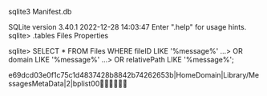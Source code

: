 sqlite3 Manifest.db

SQLite version 3.40.1 2022-12-28 14:03:47
Enter ".help" for usage hints.
sqlite> .tables
Files       Properties

sqlite> SELECT * FROM Files WHERE fileID LIKE '%message%'
   ...> OR domain LIKE '%message%'
   ...> OR relativePath LIKE '%message%';

e69dcd03e0f1c75c1d4837428b8842b74262653b|HomeDomain|Library/MessagesMetaData|2|bplist00

